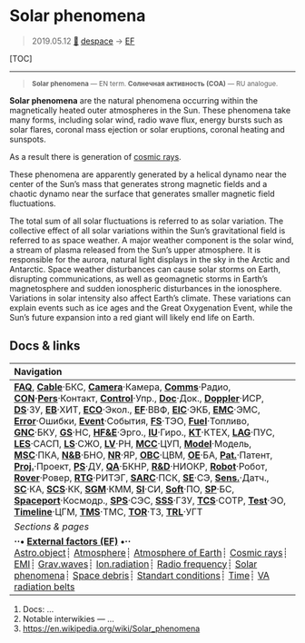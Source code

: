 # Solar phenomena
> 2019.05.12 [🚀](../index/index.md) [despace](index.md) → [EF](ef.md)

[TOC]

---
> <small>**Solar phenomena** — EN term. **Солнечная активность (СОА)** — RU analogue.</small>

**Solar phenomena** are the natural phenomena occurring within the magnetically heated outer atmospheres in the Sun. These phenomena take many forms, including solar wind, radio wave flux, energy bursts such as solar flares, coronal mass ejection or solar eruptions, coronal heating and sunspots.

As a result there is generation of [cosmic rays](cr.md).

These phenomena are apparently generated by a helical dynamo near the center of the Sun’s mass that generates strong magnetic fields and a chaotic dynamo near the surface that generates smaller magnetic field fluctuations.

The total sum of all solar fluctuations is referred to as solar variation. The collective effect of all solar variations within the Sun’s gravitational field is referred to as space weather. A major weather component is the solar wind, a stream of plasma released from the Sun’s upper atmosphere. It is responsible for the aurora, natural light displays in the sky in the Arctic and Antarctic. Space weather disturbances can cause solar storms on Earth, disrupting communications, as well as geomagnetic storms in Earth’s magnetosphere and sudden ionospheric disturbances in the ionosphere. Variations in solar intensity also affect Earth’s climate. These variations can explain events such as ice ages and the Great Oxygenation Event, while the Sun’s future expansion into a red giant will likely end life on Earth.



## Docs & links
|Navigation|
|:--|
|**[FAQ](faq.md)**, **[Cable](cable.md)**·БКС, **[Camera](cam.md)**·Камера, **[Comms](comms.md)**·Радио, **[CON](contact.md)·[Pers](person.md)**·Контакт, **[Control](control.md)**·Упр., **[Doc](doc.md)**·Док., **[Doppler](doppler.md)**·ИСР, **[DS](ds.md)**·ЗУ, **[EB](eb.md)**·ХИТ, **[ECO](ecology.md)**·Экол., **[EF](ef.md)**·ВВФ, **[ElC](elc.md)**·ЭКБ, **[EMC](emc.md)**·ЭМС, **[Error](error.md)**·Ошибки, **[Event](event.md)**·События, **[FS](fs.md)**·ТЭО, **[Fuel](fuel.md)**·Топливо, **[GNC](gnc.md)**·БКУ, **[GS](scs.md)**·НС, **[HF&E](hfe.md)**·Эрго., **[IU](iu.md)**·Гиро., **[KT](kt.md)**·КТЕХ, **[LAG](lag.md)**·ПУC, **[LES](les.md)**·САСП, **[LS](ls.md)**·СЖО, **[LV](lv.md)**·РН, **[MCC](mcc.md)**·ЦУП, **[Model](model.md)**·Модель, **[MSC](sc.md)**·ПКА, **[N&B](nnb.md)**·БНО, **[NR](nr.md)**·ЯР, **[OBC](obc.md)**·ЦВМ, **[OE](oe.md)**·БА, **[Pat.](патент.md)**·Патент, **[Proj.](project.md)**·Проект, **[PS](ps.md)**·ДУ, **[QA](qa.md)**·БКНР, **[R&D](rnd.md)**·НИОКР, **[Robot](robotics.md)**·Робот, **[Rover](rover.md)**·Ровер, **[RTG](rtg.md)**·РИТЭГ, **[SARC](sarc.md)**·ПСК, **[SE](se.md)**·СЭ, **[Sens.](sensor.md)**·Датч., **[SC](sc.md)**·КА, **[SCS](scs.md)**·КК, **[SGM](sgm.md)**·КММ, **[SI](si.md)**·СИ, **[Soft](soft.md)**·ПО, **[SP](sp.md)**·БС, **[Spaceport](spaceport.md)**·Космодр., **[SPS](sps.md)**·СЭС, **[SSS](sss.md)**·ГЗУ, **[TCS](tcs.md)**·СОТР, **[Test](test.md)**·ЭО, **[Timeline](timeline.md)**·ЦГМ, **[TMS](tms.md)**·ТМС, **[TOR](tor.md)**·ТЗ, **[TRL](trl.md)**·УГТ|
|*Sections & pages*|
|**··• [External factors (EF)](ef.md) •··**<br> [Astro.object](aob.md)┊ [Atmosphere](atmosphere.md)┊ [Atmosphere of Earth](earth.md)┊ [Cosmic rays](cr.md)┊ [EMI](emi.md)┊ [Grav.waves](gravwave.md)┊ [Ion.radiation](ion_rad.md)┊ [Radio frequency](rf.md)┊ [Solar phenomena](solar_ph.md)┊ [Space debris](sdeb.md)┊ [Standart conditions](sctp.md)┊ [Time](time.md)┊ [VA radiation belts](varb.md)|

   1. Docs: …
   1. Notable interwikies — …
   1. <https://en.wikipedia.org/wiki/Solar_phenomena>
